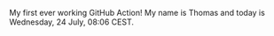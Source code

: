 My first ever working GitHub Action!
My name is Thomas and today is Wednesday, 24 July, 08:06 CEST. 
